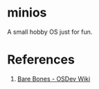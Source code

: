 # minios

A small hobby OS just for fun.

# References

1. [Bare Bones - OSDev Wiki](http://wiki.osdev.org/Bare_Bones)
